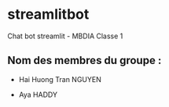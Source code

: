 # streamlitbot
Chat bot streamlit - MBDIA Classe 1

## Nom des membres du groupe :

- Hai Huong Tran NGUYEN

- Aya HADDY